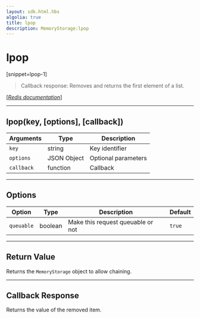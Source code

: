 ```yaml
---
layout: sdk.html.hbs
algolia: true
title: lpop
description: MemoryStorage:lpop
---
```

  

# lpop
[snippet=lpop-1]
> Callback response:
Removes and returns the first element of a list.

[[_Redis documentation_]](https://redis.io/commands/lpop)

---

## lpop(key, [options], [callback])

| Arguments | Type | Description |
|---------------|---------|----------------------------------------|
| `key` | string | Key identifier |
| `options` | JSON Object | Optional parameters |
| `callback` | function | Callback |

---

## Options

| Option | Type | Description | Default |
|---------------|---------|----------------------------------------|---------|
| `queuable` | boolean | Make this request queuable or not  | ``true`` |

---

## Return Value

Returns the `MemoryStorage` object to allow chaining.

---

## Callback Response

Returns the value of the removed item.
